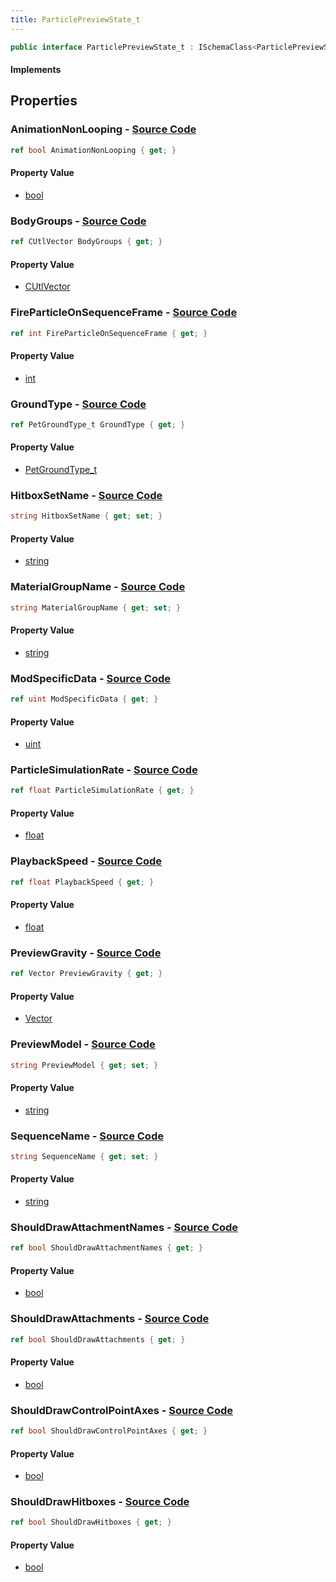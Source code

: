 ```yaml
---
title: ParticlePreviewState_t
---
```


```csharp
public interface ParticlePreviewState_t : ISchemaClass<ParticlePreviewState_t>, ISchemaField, ISchemaClass, INativeHandle
```

#### Implements

## Properties

### **AnimationNonLooping** - [Source Code](https://github.com/swiftly-solution/swiftlys2/blob/main/managed/src/SwiftlyS2.Generated/Schemas/Interfaces/ParticlePreviewState_t.cs#L45)

```csharp
ref bool AnimationNonLooping { get; }
```

#### Property Value

- [bool](https://learn.microsoft.com/dotnet/api/system.boolean)

### **BodyGroups** - [Source Code](https://github.com/swiftly-solution/swiftlys2/blob/main/managed/src/SwiftlyS2.Generated/Schemas/Interfaces/ParticlePreviewState_t.cs#L31)

```csharp
ref CUtlVector BodyGroups { get; }
```

#### Property Value

- [CUtlVector](/docs/api/)

### **FireParticleOnSequenceFrame** - [Source Code](https://github.com/swiftly-solution/swiftlys2/blob/main/managed/src/SwiftlyS2.Generated/Schemas/Interfaces/ParticlePreviewState_t.cs#L24)

```csharp
ref int FireParticleOnSequenceFrame { get; }
```

#### Property Value

- [int](https://learn.microsoft.com/dotnet/api/system.int32)

### **GroundType** - [Source Code](https://github.com/swiftly-solution/swiftlys2/blob/main/managed/src/SwiftlyS2.Generated/Schemas/Interfaces/ParticlePreviewState_t.cs#L20)

```csharp
ref PetGroundType_t GroundType { get; }
```

#### Property Value

- [PetGroundType_t](/docs/api/shared/schemadefinitions/petgroundtype_t)

### **HitboxSetName** - [Source Code](https://github.com/swiftly-solution/swiftlys2/blob/main/managed/src/SwiftlyS2.Generated/Schemas/Interfaces/ParticlePreviewState_t.cs#L26)

```csharp
string HitboxSetName { get; set; }
```

#### Property Value

- [string](https://learn.microsoft.com/dotnet/api/system.string)

### **MaterialGroupName** - [Source Code](https://github.com/swiftly-solution/swiftlys2/blob/main/managed/src/SwiftlyS2.Generated/Schemas/Interfaces/ParticlePreviewState_t.cs#L28)

```csharp
string MaterialGroupName { get; set; }
```

#### Property Value

- [string](https://learn.microsoft.com/dotnet/api/system.string)

### **ModSpecificData** - [Source Code](https://github.com/swiftly-solution/swiftlys2/blob/main/managed/src/SwiftlyS2.Generated/Schemas/Interfaces/ParticlePreviewState_t.cs#L18)

```csharp
ref uint ModSpecificData { get; }
```

#### Property Value

- [uint](https://learn.microsoft.com/dotnet/api/system.uint32)

### **ParticleSimulationRate** - [Source Code](https://github.com/swiftly-solution/swiftlys2/blob/main/managed/src/SwiftlyS2.Generated/Schemas/Interfaces/ParticlePreviewState_t.cs#L35)

```csharp
ref float ParticleSimulationRate { get; }
```

#### Property Value

- [float](https://learn.microsoft.com/dotnet/api/system.single)

### **PlaybackSpeed** - [Source Code](https://github.com/swiftly-solution/swiftlys2/blob/main/managed/src/SwiftlyS2.Generated/Schemas/Interfaces/ParticlePreviewState_t.cs#L33)

```csharp
ref float PlaybackSpeed { get; }
```

#### Property Value

- [float](https://learn.microsoft.com/dotnet/api/system.single)

### **PreviewGravity** - [Source Code](https://github.com/swiftly-solution/swiftlys2/blob/main/managed/src/SwiftlyS2.Generated/Schemas/Interfaces/ParticlePreviewState_t.cs#L47)

```csharp
ref Vector PreviewGravity { get; }
```

#### Property Value

- [Vector](/docs/api/shared/natives/vector)

### **PreviewModel** - [Source Code](https://github.com/swiftly-solution/swiftlys2/blob/main/managed/src/SwiftlyS2.Generated/Schemas/Interfaces/ParticlePreviewState_t.cs#L16)

```csharp
string PreviewModel { get; set; }
```

#### Property Value

- [string](https://learn.microsoft.com/dotnet/api/system.string)

### **SequenceName** - [Source Code](https://github.com/swiftly-solution/swiftlys2/blob/main/managed/src/SwiftlyS2.Generated/Schemas/Interfaces/ParticlePreviewState_t.cs#L22)

```csharp
string SequenceName { get; set; }
```

#### Property Value

- [string](https://learn.microsoft.com/dotnet/api/system.string)

### **ShouldDrawAttachmentNames** - [Source Code](https://github.com/swiftly-solution/swiftlys2/blob/main/managed/src/SwiftlyS2.Generated/Schemas/Interfaces/ParticlePreviewState_t.cs#L41)

```csharp
ref bool ShouldDrawAttachmentNames { get; }
```

#### Property Value

- [bool](https://learn.microsoft.com/dotnet/api/system.boolean)

### **ShouldDrawAttachments** - [Source Code](https://github.com/swiftly-solution/swiftlys2/blob/main/managed/src/SwiftlyS2.Generated/Schemas/Interfaces/ParticlePreviewState_t.cs#L39)

```csharp
ref bool ShouldDrawAttachments { get; }
```

#### Property Value

- [bool](https://learn.microsoft.com/dotnet/api/system.boolean)

### **ShouldDrawControlPointAxes** - [Source Code](https://github.com/swiftly-solution/swiftlys2/blob/main/managed/src/SwiftlyS2.Generated/Schemas/Interfaces/ParticlePreviewState_t.cs#L43)

```csharp
ref bool ShouldDrawControlPointAxes { get; }
```

#### Property Value

- [bool](https://learn.microsoft.com/dotnet/api/system.boolean)

### **ShouldDrawHitboxes** - [Source Code](https://github.com/swiftly-solution/swiftlys2/blob/main/managed/src/SwiftlyS2.Generated/Schemas/Interfaces/ParticlePreviewState_t.cs#L37)

```csharp
ref bool ShouldDrawHitboxes { get; }
```

#### Property Value

- [bool](https://learn.microsoft.com/dotnet/api/system.boolean)

